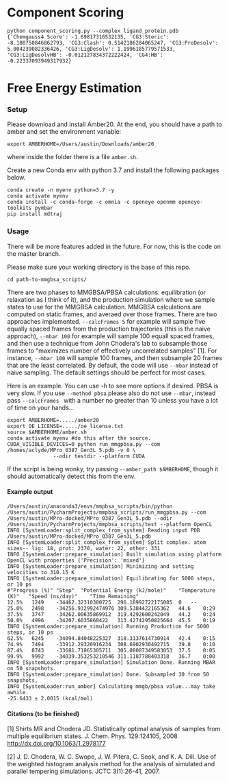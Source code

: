  # Component Scoring
 
 ```
python component_scoring.py --complex ligand_protein.pdb
{'Chemgauss4 Score': -1.69817316532135, 'CG3:Steric': -8.180750846862793, 'CG3:Clash': 0.5142186284065247, 'CG3:ProDesolv': 5.004239082336426, 'CG3:LigDesolv': 1.1996185779571533, 'CG3:LigDesolvHB': -0.012127834372222424, 'CG4:HB': -0.22337093949317932} 
```
 
 
 # Free Energy Estimation
 
 
 
 ### Setup
 
 Please download and install Amber20. At the end, you should have a path to amber and set the environment variable:
 ```
export AMBERHOME=/Users/austin/Downloads/amber20
```
where inside the folder there is a file ```amber.sh```.


 
Create a new Conda env with python 3.7 and install the following packages below.
```
conda create -n myenv python=3.7 -y
conda activate myenv
conda install -c conda-forge -c omnia -c openeye openmm openeye-toolkits pymbar 
pip install mdtraj
``` 


### Usage
There will be more features added in the future. For now, this is the code on the master branch. 

Please make sure your working directory is the base of this repo.

```
cd path-to-mmgbsa_scripts/
```

There are two phases to MMGBSA/PBSA calculations: equilibration (or relaxation as I think of it), and the production simulation
where we sample states to use for the MMGBSA calculation. MMGBSA calculations are computed on static frames, and averaed over those frames.
There are two approaches implemented. ```--calcFrames 5``` for example will sample five equally spaced frames from the production 
trajectories (this is the naive approach), ```--mbar 100``` for example will sample 100 equall spaced frames, and then use a technique
from John Chodera's lab to subsample those frames to "maximizes number of effectively uncorrelated samples" [1].  For instance,
```--mbar 100``` will sample 100 frames, and then subsample 20 frames that are the least correlated. By default, the code will use 
```--mbar``` instead of naive sampling. The default settings should be perfect for most cases. 


Here is an example. You can use -h to see more options if desired. 
PBSA is very slow. If you use ```--method pbsa``` please also do not use ```--mbar```, instead pass ```--calcFrames ``` with a number
no greater than 10 unless you have a lot of time on your hands... 

```
export AMBERHOME=...../amber20
export OE_LICENSE=...../oe_license.txt
source $AMBERHOME/amber.sh
conda activate myenv #do this after the source.
CUDA_VISIBLE_DEVICES=0 python run_mmgpbsa.py --com /homes/aclyde/MPro_0387_Gen3L_5.pdb -v 0 \ 
               --odir testdir --platform CUDA
```

If the script is being wonky, try passing ```--amber_path $AMBERHOME```, though it should automatically detect this from the env. 

#### Example output
```
/Users/austin/anaconda3/envs/mmpbsa_scripts/bin/python /Users/austin/PycharmProjects/mmpbsa_scripts/run_mmgpbsa.py --com /Users/austin/MPro-docked/MPro_0387_Gen3L_5.pdb --odir /Users/austin/PycharmProjects/mmpbsa_scripts/test --platform OpenCL
INFO [SystemLoader:split_complex_from_system] Reading input PDB /Users/austin/MPro-docked/MPro_0387_Gen3L_5.pdb
INFO [SystemLoader:split_complex_from_system] Split complex. atom sizes-- lig: 18, prot: 2370, water: 22, other: 331
INFO [SystemLoader:prepare_simulation] Built simulation using platform OpenCL with properties {'Precision': 'mixed'}
INFO [SystemLoader:prepare_simulation] Minimizing and setting velocities to 310.15 K
INFO [SystemLoader:prepare_simulation] Equilibrating for 5000 steps, or 10 ps
#"Progress (%)"	"Step"	"Potential Energy (kJ/mole)"	"Temperature (K)"	"Speed (ns/day)"	"Time Remaining"
12.5%	1249	-34462.32310300725	296.18992722175085	0	--
25.0%	2498	-34256.932992474976	309.5384422165362	44.6	0:29
37.5%	3747	-34262.00635869912	319.4292600242049	44.2	0:24
50.0%	4996	-34207.6035860422	313.42742950825664	45.5	0:19
INFO [SystemLoader:prepare_simulation] Running Production for 5000 steps, or 10 ps
62.5%	6245	-34094.84048225327	318.3137614730914	42.4	0:15
74.9%	7494	-33912.29320916234	308.6902930492715	39.8	0:10
87.4%	8743	-33681.71865305711	305.08087349583053	37.5	0:05
99.9%	9992	-34039.353253210546	311.1187788403318	36.7	0:00
INFO [SystemLoader:prepare_simulation] Simulation Done. Running MBAR on 50 snapshots.
INFO [SystemLoader:prepare_simulation] Done. Subsampled 30 from 50 snapshots.
INFO [SystemLoader:run_amber] Calculating mmgb/pbsa value...may take awhile.
-25.6433 ± 2.0015 (kcal/mol)
```


#### Citations (to be finished)

[1] Shirts MR and Chodera JD. Statistically optimal analysis of samples from multiple equilibrium states. J. Chem. Phys. 129:124105, 2008 http://dx.doi.org/10.1063/1.2978177

[2] J. D. Chodera, W. C. Swope, J. W. Pitera, C. Seok, and K. A. Dill. Use of the weighted histogram analysis method for the analysis of simulated and parallel tempering simulations. JCTC 3(1):26-41, 2007.

